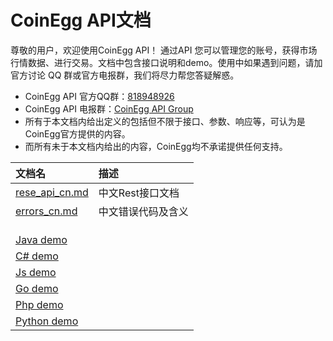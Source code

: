 # CoinEgg API文档

尊敬的用户，欢迎使用CoinEgg API！ 通过API 您可以管理您的账号，获得市场行情数据、进行交易。文档中包含接口说明和demo。使用中如果遇到问题，请加官方讨论 QQ 群或官方电报群，我们将尽力帮您答疑解惑。

-   CoinEgg API 官方QQ群：[818948926](https://jq.qq.com/?_wv=1027&k=5UMW7vQ)
-   CoinEgg API 电报群：[CoinEgg API Group](https://t.me/joinchat/HkE5hhFX9c-mK82D-Ojtvg)
-   所有于本文档内给出定义的包括但不限于接口、参数、响应等，可认为是CoinEgg官方提供的内容。
-   而所有未于本文档内给出的内容，CoinEgg均不承诺提供任何支持。



| 文档名                                                       | 描述               |
| :----------------------------------------------------------- | :----------------- |
| [rese_api_cn.md](https://github.com/coinegg/api-docs/blob/master/rese_api_cn.md) | 中文Rest接口文档   |
| [errors_cn.md](https://github.com/coinegg/api-docs/blob/master/errors_cn.md) | 中文错误代码及含义 |
|                                                              |                    |
|                                                              |                    |
|                                                              |                    |
| [Java demo](https://github.com/coinegg/api-docs/blob/master/demo/java/Main.java) |                    |
| [C# demo](https://github.com/coinegg/api-docs/tree/master/demo/c%23) |                    |
| [Js demo](https://github.com/coinegg/api-docs/tree/master/demo/js) |                    |
| [Go demo](https://github.com/coinegg/api-docs/tree/master/demo/go) |                    |
| [Php demo](https://github.com/coinegg/api-docs/tree/master/demo/php) |                    |
| [Python demo](https://github.com/coinegg/api-docs/tree/master/demo/python) |                    |

